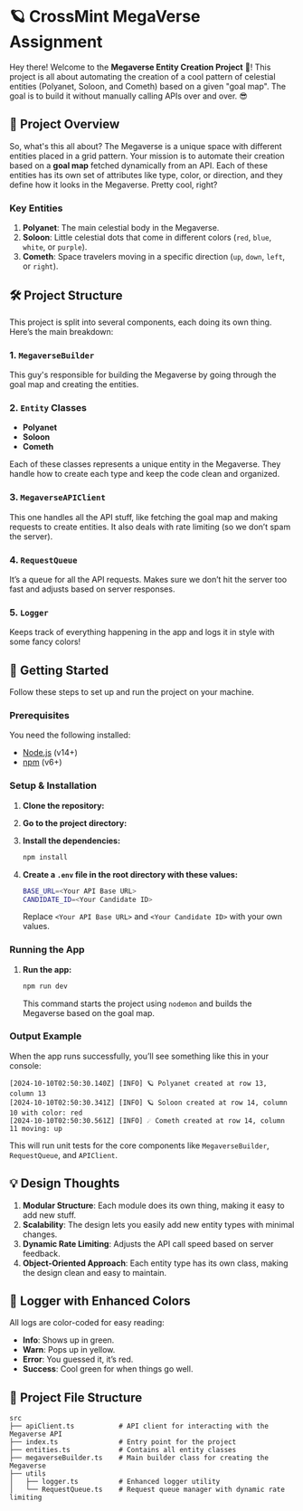 
# 🪐 CrossMint MegaVerse Assignment

Hey there! Welcome to the **Megaverse Entity Creation Project** 🚀! This project is all about automating the creation of a cool pattern of celestial entities (Polyanet, Soloon, and Cometh) based on a given "goal map". The goal is to build it without manually calling APIs over and over. 😎

## 🌌 Project Overview

So, what's this all about? The Megaverse is a unique space with different entities placed in a grid pattern. Your mission is to automate their creation based on a **goal map** fetched dynamically from an API. Each of these entities has its own set of attributes like type, color, or direction, and they define how it looks in the Megaverse. Pretty cool, right?

### Key Entities
1. **Polyanet**: The main celestial body in the Megaverse.
2. **Soloon**: Little celestial dots that come in different colors (`red`, `blue`, `white`, or `purple`).
3. **Cometh**: Space travelers moving in a specific direction (`up`, `down`, `left`, or `right`).

## 🛠️ Project Structure

This project is split into several components, each doing its own thing. Here’s the main breakdown:

### 1. `MegaverseBuilder`
This guy's responsible for building the Megaverse by going through the goal map and creating the entities.

### 2. `Entity` Classes
- **Polyanet**
- **Soloon**
- **Cometh**

Each of these classes represents a unique entity in the Megaverse. They handle how to create each type and keep the code clean and organized.

### 3. `MegaverseAPIClient`
This one handles all the API stuff, like fetching the goal map and making requests to create entities. It also deals with rate limiting (so we don’t spam the server).

### 4. `RequestQueue`
It’s a queue for all the API requests. Makes sure we don’t hit the server too fast and adjusts based on server responses.

### 5. `Logger`
Keeps track of everything happening in the app and logs it in style with some fancy colors!

## 🚀 Getting Started

Follow these steps to set up and run the project on your machine.

### Prerequisites

You need the following installed:

- [Node.js](https://nodejs.org/) (v14+)
- [npm](https://www.npmjs.com/) (v6+)

### Setup & Installation

1. **Clone the repository:**


2. **Go to the project directory:**

3. **Install the dependencies:**

   ```bash
   npm install
   ```

4. **Create a `.env` file in the root directory with these values:**

   ```bash
   BASE_URL=<Your API Base URL>
   CANDIDATE_ID=<Your Candidate ID>
   ```

   Replace `<Your API Base URL>` and `<Your Candidate ID>` with your own values.

### Running the App

1. **Run the app:**

   ```bash
   npm run dev
   ```

   This command starts the project using `nodemon` and builds the Megaverse based on the goal map.

### Output Example

When the app runs successfully, you’ll see something like this in your console:

```
[2024-10-10T02:50:30.140Z] [INFO] 🪐 Polyanet created at row 13, column 13
[2024-10-10T02:50:30.341Z] [INFO] 🪐 Soloon created at row 14, column 10 with color: red
[2024-10-10T02:50:30.561Z] [INFO] ☄️ Cometh created at row 14, column 11 moving: up
```

This will run unit tests for the core components like `MegaverseBuilder`, `RequestQueue`, and `APIClient`.

## 💡 Design Thoughts

1. **Modular Structure**: Each module does its own thing, making it easy to add new stuff.
2. **Scalability**: The design lets you easily add new entity types with minimal changes.
3. **Dynamic Rate Limiting**: Adjusts the API call speed based on server feedback.
4. **Object-Oriented Approach**: Each entity type has its own class, making the design clean and easy to maintain.

## 🎨 Logger with Enhanced Colors

All logs are color-coded for easy reading:

- **Info**: Shows up in green.
- **Warn**: Pops up in yellow.
- **Error**: You guessed it, it’s red.
- **Success**: Cool green for when things go well.

## 📂 Project File Structure

```
src
├── apiClient.ts           # API client for interacting with the Megaverse API
├── index.ts               # Entry point for the project
├── entities.ts            # Contains all entity classes
├── megaverseBuilder.ts    # Main builder class for creating the Megaverse
├── utils
│   ├── logger.ts          # Enhanced logger utility
│   └── RequestQueue.ts    # Request queue manager with dynamic rate limiting
```
